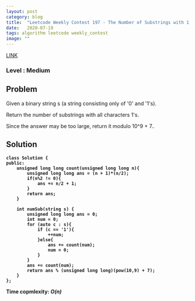 ```yaml
---
layout: post
category: blog
title:  "Leetcode Weekly Contest 197 - The Number of Substrings with 1's"
date:   2020-07-19
tags: algorithm leetcode weekly_contest 
image: ""
---
```


<a href = "https://leetcode.com/problems/number-of-substrings-with-only-1s/">LINK</a>

### Level : Medium

## Problem
Given a binary string s (a string consisting only of '0' and '1's).

Return the number of substrings with all characters 1's.

Since the answer may be too large, return it modulo 10^9 + 7..

## Solution
<pre><code><strong>class Solution {
public:
    unsigned long long count(unsigned long long n){
        unsigned long long ans = (n + 1)*(n/2);
        if(n%2 != 0){
            ans += n/2 + 1;
        }
        return ans;
    }
    
    int numSub(string s) {
        unsigned long long ans = 0;
        int num = 0;
        for (auto c : s){
            if (c == '1'){
                ++num;
            }else{
                ans += count(num);
                num = 0;
            }
        }
        ans += count(num);
        return ans % (unsigned long long)(pow(10,9) + 7);
    }
};</strong></code></pre>
<strong>Time copmlexity: <i>O(n)</i></strong>





